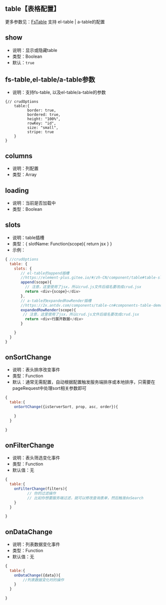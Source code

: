 
## table【表格配置】

更多参数见：[FsTable](/api/components/crud/crud/fs-table.md)
支持 el-table | a-table的配置

## show
* 说明：显示或隐藏table
* 类型：Boolean
* 默认：`true`

## fs-table,el-table/a-table参数
* 说明：支持fs-table, 以及el-table/a-table的参数
```json5
{// crudOptions
    table:{
          border: true,
          bordered: true,
          height: "100%",
          rowKey: "id",
          size: "small",
          stripe: true
    }
}
```

## columns
* 说明：列配置
* 类型：Array

## loading
* 说明：当前是否加载中
* 类型：Boolean

## slots
* 说明：table插槽
* 类型：{ slotName: Function(scope){ return jsx } }
* 示例：
```js
{ //crudOptions
  table: {
    slots: {
       // el-table的append插槽
       //https://element-plus.gitee.io/#/zh-CN/component/table#table-slot
       append(scope){
         // 注意，这里使用了jsx，所以crud.js文件后缀名要改成crud.jsx
         return <div>{scope}</div>
       },
       // a-table的expandedRowRender插槽
       //https://2x.antdv.com/components/table-cn#components-table-demo-expand
       expandedRowRender(scope){
        // 注意，这里使用了jsx，所以crud.js文件后缀名要改成crud.jsx
         return <div>行展开数据</div>
       }

    }
  }
}
```
## onSortChange
* 说明：表头排序改变事件
* 类型：Function
* 默认：通常无需配置，自动根据配置触发服务端排序或本地排序，只需要在pageRequest中处理sort相关参数即可
```js
{
  table:{
    onSortChange({isServerSort, prop, asc, order}){
        
    }
  }    
    
}
```

## onFilterChange
* 说明：表头筛选变化事件
* 类型：Function
* 默认值：无
```js
{
  table:{
    onFilterChange(filters){
          // 你的过滤操作
          // 比如你想要服务端过滤，就可以修改查询表单，然后触发doSearch
    }
  }    
    
}
```

## onDataChange
* 说明：列表数据变化事件
* 类型：Function
* 默认值：无
```js
{
  table:{
    onDataChange({data}){
        //列表数据变化时的操作
    }
  }    
    
}
```
